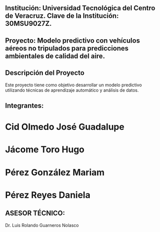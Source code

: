 ## Institución: Universidad Tecnológica del Centro de Veracruz. Clave de la Institución: 30MSU9027Z.

## Proyecto: Modelo predictivo con vehículos aéreos no tripulados para predicciones ambientales de calidad del aire.

## Descripción del Proyecto
Este proyecto tiene como objetivo desarrollar un modelo predictivo utilizando técnicas de aprendizaje automático y análisis de datos.

## Integrantes:
# Cid Olmedo José Guadalupe
# Jácome Toro Hugo
# Pérez González Mariam
# Pérez Reyes Daniela

## ASESOR TÉCNICO:
Dr. Luis Rolando Guarneros Nolasco
